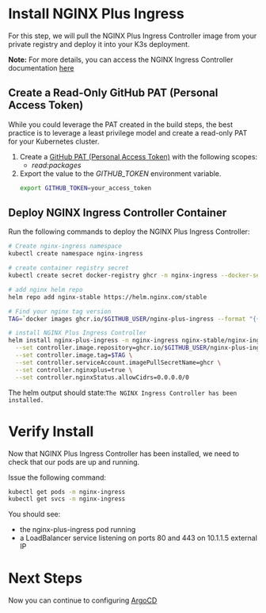 # Install NGINX Plus Ingress
For this step, we will pull the NGINX Plus Ingress Controller image from your private registry and deploy it into your K3s deployment.

**Note:** For more details, you can access the NGINX Ingress Controller documentation [here](https://docs.nginx.com/nginx-ingress-controller/installation/installation-with-helm/)


## Create a Read-Only GitHub PAT (Personal Access Token)
While you could leverage the PAT created in the build steps, the best practice is to leverage a least privilege model and create a read-only PAT for your Kubernetes cluster.

1. Create a [GitHub PAT (Personal Access Token)](https://docs.github.com/en/authentication/keeping-your-account-and-data-secure/creating-a-personal-access-token) with the following scopes:
    - *read:packages*
1. Export the value to the *GITHUB_TOKEN* environment variable.
    ```bash
    export GITHUB_TOKEN=your_access_token
    ```

## Deploy NGINX Ingress Controller Container
Run the following commands to deploy the NGINX Plus Ingress Controller:

```bash
# Create nginx-ingress namespace
kubectl create namespace nginx-ingress

# create container registry secret
kubectl create secret docker-registry ghcr -n nginx-ingress --docker-server=ghcr.io --docker-username=${GITHUB_USER} --docker-password=${GITHUB_TOKEN}

# add nginx helm repo
helm repo add nginx-stable https://helm.nginx.com/stable

# Find your nginx tag version
TAG=`docker images ghcr.io/$GITHUB_USER/nginx-plus-ingress --format "{{.Tag}}"`

# install NGINX Plus Ingress Controller
helm install nginx-plus-ingress -n nginx-ingress nginx-stable/nginx-ingress \
  --set controller.image.repository=ghcr.io/$GITHUB_USER/nginx-plus-ingress \
  --set controller.image.tag=$TAG \
  --set controller.serviceAccount.imagePullSecretName=ghcr \
  --set controller.nginxplus=true \
  --set controller.nginxStatus.allowCidrs=0.0.0.0/0
```

The helm output should state:`The NGINX Ingress Controller has been installed.`

# Verify Install
Now that NGINX Plus Ingress Controller has been installed, we need to check that our pods are up and running.

Issue the following command:
```bash
kubectl get pods -n nginx-ingress
kubectl get svcs -n nginx-ingress
```

You should see: 
- the nginx-plus-ingress pod running 
- a LoadBalancer service listening on ports 80 and 443 on 10.1.1.5 external IP

# Next Steps
Now you can continue to configuring [ArgoCD](argocd.md)